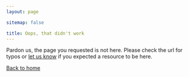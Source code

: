 ```yaml
---
layout: page

sitemap: false

title: Oops, that didn't work
---
```


Pardon us, the page you requested is not here. Please check the url for typos or [let us know](/contact/) if you expected a resource to be here.


[Back to home](/)
